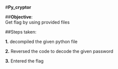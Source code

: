 #**Py_cryptor**<br>

##**Objective**:<br>Get flag by using provided files<br>

##Steps taken:<br>

**1.** decompiled the given python file <br>

**2.** Reversed the code to decode the given password

**3.** Entered the flag
